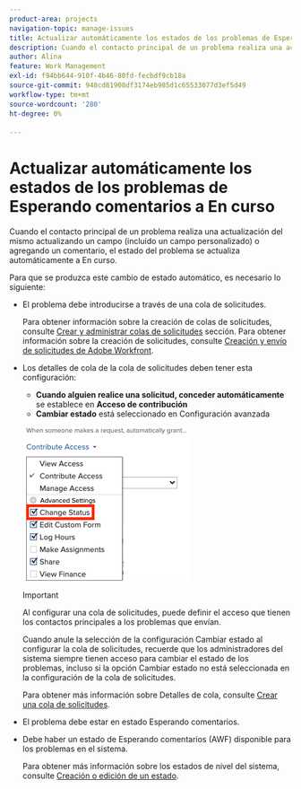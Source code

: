 ```yaml
---
product-area: projects
navigation-topic: manage-issues
title: Actualizar automáticamente los estados de los problemas de Esperando comentarios a En curso
description: Cuando el contacto principal de un problema realiza una actualización del mismo actualizando un campo (incluido un campo personalizado) o agregando un comentario, el estado del problema se actualiza automáticamente a En curso.
author: Alina
feature: Work Management
exl-id: f94bb644-910f-4b46-80fd-fecbdf9cb18a
source-git-commit: 948cd81908df3174eb985d1c65533077d3ef5d49
workflow-type: tm+mt
source-wordcount: '280'
ht-degree: 0%

---
```


# Actualizar automáticamente los estados de los problemas de Esperando comentarios a En curso

Cuando el contacto principal de un problema realiza una actualización del mismo actualizando un campo (incluido un campo personalizado) o agregando un comentario, el estado del problema se actualiza automáticamente a En curso.

Para que se produzca este cambio de estado automático, es necesario lo siguiente:

* El problema debe introducirse a través de una cola de solicitudes.

  Para obtener información sobre la creación de colas de solicitudes, consulte [Crear y administrar colas de solicitudes](../../../manage-work/requests/create-and-manage-request-queues/create-manage-request-queues.md) sección. Para obtener información sobre la creación de solicitudes, consulte [Creación y envío de solicitudes de Adobe Workfront](../../../manage-work/requests/create-requests/create-submit-requests.md).

* Los detalles de cola de la cola de solicitudes deben tener esta configuración:
   * **Cuando alguien realice una solicitud, conceder automáticamente** se establece en **Acceso de contribución**
   * **Cambiar estado** está seleccionado en Configuración avanzada

  ![Detalles de cola: conceder acceso de contribución y Cambiar estado está seleccionado.](assets/queuedetails-contributeaccess-changestatus.png)

  >[!IMPORTANT]
  >
  >  Al configurar una cola de solicitudes, puede definir el acceso que tienen los contactos principales a los problemas que envían.
  >
  >Cuando anule la selección de la configuración Cambiar estado al configurar la cola de solicitudes, recuerde que los administradores del sistema siempre tienen acceso para cambiar el estado de los problemas, incluso si la opción Cambiar estado no está seleccionada en la configuración de la cola de solicitudes.

  Para obtener más información sobre Detalles de cola, consulte [Crear una cola de solicitudes](../../../manage-work/requests/create-and-manage-request-queues/create-request-queue.md).

* El problema debe estar en estado Esperando comentarios.
* Debe haber un estado de Esperando comentarios (AWF) disponible para los problemas en el sistema.

  Para obtener más información sobre los estados de nivel del sistema, consulte [Creación o edición de un estado](../../../administration-and-setup/customize-workfront/creating-custom-status-and-priority-labels/create-or-edit-a-status.md).
